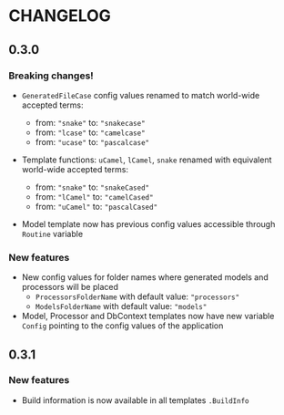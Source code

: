 # CHANGELOG

## 0.3.0

### Breaking changes!

- `GeneratedFileCase` config values renamed to match world-wide accepted terms:
  - from: `"snake"` to: `"snakecase"`
  - from: `"lcase"` to: `"camelcase"`
  - from: `"ucase"` to: `"pascalcase"`

- Template functions: `uCamel`, `lCamel`, `snake` renamed with equivalent world-wide accepted terms:
	- from: `"snake"` to: `"snakeCased"`
	- from: `"lCamel"` to: `"camelCased"`
	- from: `"uCamel"` to: `"pascalCased"`

- Model template now has previous config values accessible through `Routine` variable

### New features

- New config values for folder names where generated models and processors will be placed
  - `ProcessorsFolderName` with default value: `"processors"`
  - `ModelsFolderName` with default value: `"models"`
- Model, Processor and DbContext templates now have new variable `Config` pointing to the config values of the application

## 0.3.1

### New features

- Build information is now available in all templates `.BuildInfo`
